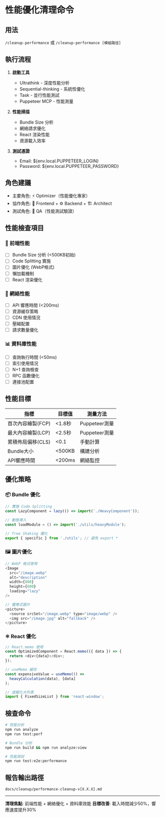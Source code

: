 # 性能優化清理命令

## 用法
`/cleanup-performance` 或 `/cleanup-performance [模組路徑]`

## 執行流程
1. **啟動工具**
   - Ultrathink - 深度性能分析
   - Sequential-thinking - 系統性優化
   - Task - 並行性能測試
   - Puppeteer MCP - 性能測量

2. **性能掃描**
   - Bundle Size 分析
   - 網絡請求優化
   - React 渲染性能
   - 資源載入效率

3. **測試憑證**
   - Email: ${env.local.PUPPETEER_LOGIN}
   - Password: ${env.local.PUPPETEER_PASSWORD}

## 角色建議
- 主要角色: ⚡ Optimizer（性能優化專家）
- 協作角色: 🎨 Frontend + ⚙️ Backend + 🏗️ Architect
- 測試角色: 🧪 QA（性能測試驗證）

## 性能檢查項目
### 🎯 前端性能
- [ ] Bundle Size 分析 (<500KB初始)
- [ ] Code Splitting 實施
- [ ] 圖片優化 (WebP格式)
- [ ] 懶加載機制
- [ ] React 渲染優化

### 🚀 網絡性能
- [ ] API 響應時間 (<200ms)
- [ ] 資源緩存策略
- [ ] CDN 使用情況
- [ ] 壓縮配置
- [ ] 請求數量優化

### 📊 資料庫性能
- [ ] 查詢執行時間 (<50ms)
- [ ] 索引使用情況
- [ ] N+1 查詢檢查
- [ ] RPC 函數優化
- [ ] 連接池配置

## 性能目標
| 指標 | 目標值 | 測量方法 |
|------|--------|----------|
| 首次內容繪製(FCP) | <1.8秒 | Puppeteer測量 |
| 最大內容繪製(LCP) | <2.5秒 | Puppeteer測量 |
| 累積佈局偏移(CLS) | <0.1 | 手動計算 |
| Bundle大小 | <500KB | 構建分析 |
| API響應時間 | <200ms | 網絡監控 |

## 優化策略
### 📦 Bundle 優化
```javascript
// 實施 Code Splitting
const LazyComponent = lazy(() => import('./HeavyComponent'));

// 動態導入
const loadModule = () => import('./utils/heavyModule');

// Tree Shaking 優化
export { specific } from './utils'; // 避免 export *
```

### 🖼️ 圖片優化
```javascript
// WebP 格式使用
<Image 
  src="/image.webp" 
  alt="description"
  width={800}
  height={600}
  loading="lazy"
/>

// 響應式圖片
<picture>
  <source srcSet="/image.webp" type="image/webp" />
  <img src="/image.jpg" alt="fallback" />
</picture>
```

### ⚛️ React 優化
```javascript
// React.memo 使用
const OptimizedComponent = React.memo(({ data }) => {
  return <div>{data}</div>;
});

// useMemo 緩存
const expensiveValue = useMemo(() => 
  heavyCalculation(data), [data]
);

// 虛擬化大列表
import { FixedSizeList } from 'react-window';
```

## 檢查命令
```bash
# 性能分析
npm run analyze
npm run test:perf

# Bundle 分析
npm run build && npm run analyze:view

# 性能測試
npm run test:e2e:performance
```

## 報告輸出路徑
`docs/cleanup/performance-cleanup-v[X.X.X].md`

---

**清理焦點**: 前端性能 + 網絡優化 + 資料庫效能
**目標改善**: 載入時間減少50%，響應速度提升30%